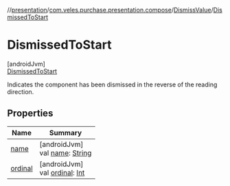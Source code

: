//[presentation](../../../../index.md)/[com.veles.purchase.presentation.compose](../../index.md)/[DismissValue](../index.md)/[DismissedToStart](index.md)

# DismissedToStart

[androidJvm]\
[DismissedToStart](index.md)

Indicates the component has been dismissed in the reverse of the reading direction.

## Properties

| Name | Summary |
|---|---|
| [name](../../../com.veles.purchase.presentation.presentation.mvvm.pip/-video-control/-s-w-i-t-c-h/index.md#-372974862%2FProperties%2F-646359276) | [androidJvm]<br>val [name](../../../com.veles.purchase.presentation.presentation.mvvm.pip/-video-control/-s-w-i-t-c-h/index.md#-372974862%2FProperties%2F-646359276): [String](https://kotlinlang.org/api/latest/jvm/stdlib/kotlin/-string/index.html) |
| [ordinal](../../../com.veles.purchase.presentation.presentation.mvvm.pip/-video-control/-s-w-i-t-c-h/index.md#-739389684%2FProperties%2F-646359276) | [androidJvm]<br>val [ordinal](../../../com.veles.purchase.presentation.presentation.mvvm.pip/-video-control/-s-w-i-t-c-h/index.md#-739389684%2FProperties%2F-646359276): [Int](https://kotlinlang.org/api/latest/jvm/stdlib/kotlin/-int/index.html) |
